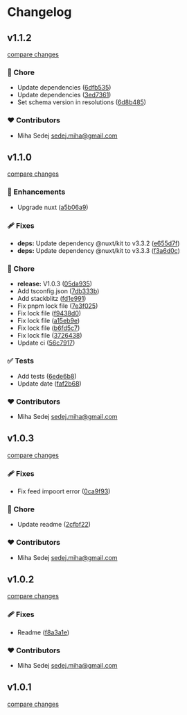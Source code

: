 # Changelog


## v1.1.2

[compare changes](https://github.com/tresko/nuxt-module-feed/compare/v1.1.0...v1.1.2)

### 🏡 Chore

- Update dependencies ([6dfb535](https://github.com/tresko/nuxt-module-feed/commit/6dfb535))
- Update dependencies ([3ed7361](https://github.com/tresko/nuxt-module-feed/commit/3ed7361))
- Set schema version in resolutions ([6d8b485](https://github.com/tresko/nuxt-module-feed/commit/6d8b485))

### ❤️ Contributors

- Miha Sedej <sedej.miha@gmail.com>

## v1.1.0

[compare changes](https://github.com/tresko/nuxt-module-feed/compare/v1.0.3...v1.1.0)


### 🚀 Enhancements

  - Upgrade nuxt ([a5b06a9](https://github.com/tresko/nuxt-module-feed/commit/a5b06a9))

### 🩹 Fixes

  - **deps:** Update dependency @nuxt/kit to v3.3.2 ([e655d7f](https://github.com/tresko/nuxt-module-feed/commit/e655d7f))
  - **deps:** Update dependency @nuxt/kit to v3.3.3 ([f3a6d0c](https://github.com/tresko/nuxt-module-feed/commit/f3a6d0c))

### 🏡 Chore

  - **release:** V1.0.3 ([05da935](https://github.com/tresko/nuxt-module-feed/commit/05da935))
  - Add tsconfig.json ([7db333b](https://github.com/tresko/nuxt-module-feed/commit/7db333b))
  - Add stackblitz ([fd1e991](https://github.com/tresko/nuxt-module-feed/commit/fd1e991))
  - Fix pnpm lock file ([7e3f025](https://github.com/tresko/nuxt-module-feed/commit/7e3f025))
  - Fix lock file ([f9438d0](https://github.com/tresko/nuxt-module-feed/commit/f9438d0))
  - Fix lock file ([a15eb9e](https://github.com/tresko/nuxt-module-feed/commit/a15eb9e))
  - Fix lock file ([b6fd5c7](https://github.com/tresko/nuxt-module-feed/commit/b6fd5c7))
  - Fix lock file ([3726438](https://github.com/tresko/nuxt-module-feed/commit/3726438))
  - Update ci ([56c7917](https://github.com/tresko/nuxt-module-feed/commit/56c7917))

### ✅ Tests

  - Add tests ([6ede6b8](https://github.com/tresko/nuxt-module-feed/commit/6ede6b8))
  - Update date ([faf2b68](https://github.com/tresko/nuxt-module-feed/commit/faf2b68))

### ❤️  Contributors

- Miha Sedej <sedej.miha@gmail.com>

## v1.0.3

[compare changes](https://github.com/tresko/nuxt-module-feed/compare/v1.0.2...v1.0.3)


### 🩹 Fixes

  - Fix feed impoort error ([0ca9f93](https://github.com/tresko/nuxt-module-feed/commit/0ca9f93))

### 🏡 Chore

  - Update readme ([2cfbf22](https://github.com/tresko/nuxt-module-feed/commit/2cfbf22))

### ❤️  Contributors

- Miha Sedej <sedej.miha@gmail.com>

## v1.0.2

[compare changes](https://github.com/tresko/nuxt-module-feed/compare/v1.0.1...v1.0.2)


### 🩹 Fixes

  - Readme ([f8a3a1e](https://github.com/tresko/nuxt-module-feed/commit/f8a3a1e))

### ❤️  Contributors

- Miha Sedej <sedej.miha@gmail.com>

## v1.0.1

[compare changes](https://github.com/tresko/nuxt-module-feed/compare/v1.0.0...v1.0.1)

